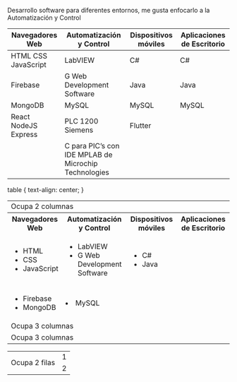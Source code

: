 Desarrollo software para diferentes entornos, me gusta enfocarlo a la Automatización y Control


| Navegadores Web | Automatización y Control | Dispositivos móviles | Aplicaciones de Escritorio |
| --------------- | --------------- |  --------------- |  --------------- |
| HTML CSS JavaScript | LabVIEW | C# | C# |
| Firebase | G Web Development Software | Java | Java |
| MongoDB | MySQL | MySQL | MySQL |
| React NodeJS Express | PLC 1200 Siemens | Flutter |  |
|  | C para PIC’s con IDE MPLAB de Microchip Technologies |  |  |

table {
  text-align: center;
}

<table>
  <tr>
    <td colspan="4">Ocupa 2 columnas</td>
  </tr>
  <tr>
    <th>Navegadores Web</td>
    <th>Automatización y Control</td>
    <th>Dispositivos móviles</td>
    <th>Aplicaciones de Escritorio</td>
  </tr>
  <tr>
    <td>
      <ul>
        <li>HTML</li>
        <li>CSS</li>
        <li>JavaScript</li>
      </ul>
    </td>
    <td>
      <ul>
        <li>LabVIEW</li>
        <li>G Web Development Software</li>
      </ul>
    </td>
    <td colspan="2">
      <ul>
        <li>C#</li>
        <li>Java</li>
      </ul>
    </td>
  </tr>
  <tr>
    <td>
      <ul>
        <li>Firebase</li>
        <li>MongoDB</li>
      </ul>
    </td>
    <td colspan="2"><li>MySQL</li></td>
  </tr>
  <tr>
    <td colspan="2">Ocupa 3 columnas</td>
  </tr>
  <tr>
    <td colspan="3">Ocupa 3 columnas</td>
  </tr>
</table>




<table>
  <tr>
    <td rowspan="2">Ocupa 2 filas</td>
    <td>1</td>
  </tr>
  <tr>
    <td>2</td>
  </tr>
</table>
